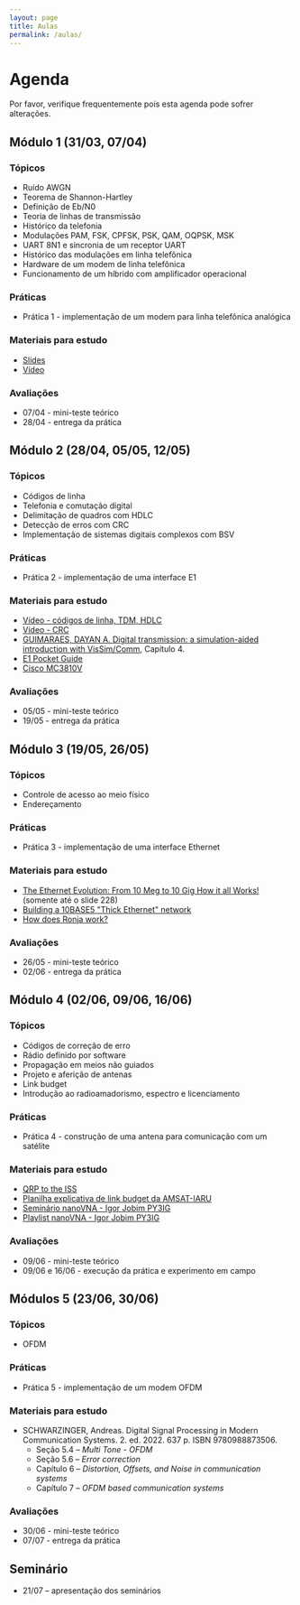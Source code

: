 ```yaml
---
layout: page
title: Aulas
permalink: /aulas/
---
```


# Agenda

Por favor, verifique frequentemente pois esta agenda pode sofrer alterações.

## Módulo 1 (31/03, 07/04)

### Tópicos

* Ruído AWGN
* Teorema de Shannon-Hartley
* Definição de Eb/N0
* Teoria de linhas de transmissão
* Histórico da telefonia
* Modulações PAM, FSK, CPFSK, PSK, QAM, OQPSK, MSK
* UART 8N1 e sincronia de um receptor UART
* Histórico das modulações em linha telefônica
* Hardware de um modem de linha telefônica
* Funcionamento de um híbrido com amplificador operacional

### Práticas

* Prática 1 - implementação de um modem para linha telefônica analógica

### Materiais para estudo

* [Slides](/static/aula1.pdf)
* [Vídeo](https://youtu.be/CTFn7vu3e3M)

### Avaliações

* 07/04 - mini-teste teórico
* 28/04 - entrega da prática

## Módulo 2 (28/04, 05/05, 12/05)

### Tópicos

* Códigos de linha
* Telefonia e comutação digital
* Delimitação de quadros com HDLC
* Detecção de erros com CRC
* Implementação de sistemas digitais complexos com BSV

### Práticas

* Prática 2 - implementação de uma interface E1

### Materiais para estudo

* [Vídeo - códigos de linha, TDM, HDLC](https://youtu.be/aGCOW2iAq60)
* [Vídeo - CRC](https://youtu.be/izG7qT0EpBw)
* [GUIMARAES, DAYAN A. Digital transmission: a simulation-aided introduction with VisSim/Comm](https://doi.org/10.1007/978-3-642-01359-1), Capítulo 4.
* [E1 Pocket Guide](https://web.fe.up.pt/~mleitao/STEL/Tecnico/E1_ACTERNA.pdf)
* [Cisco MC3810V](/static/cisco-MC3810V.pdf)

### Avaliações

* 05/05 - mini-teste teórico
* 19/05 - entrega da prática

## Módulo 3 (19/05, 26/05)

### Tópicos

* Controle de acesso ao meio físico
* Endereçamento

### Práticas

* Prática 3 - implementação de uma interface Ethernet

### Materiais para estudo

* [The Ethernet Evolution: From 10 Meg to 10 Gig How it all Works!](https://www.iol.unh.edu/sites/default/files/knowledgebase/ethernet/ethernet_evolution.pdf) (somente até o slide 228)
* [Building a 10BASE5 "Thick Ethernet" network](https://www1.fs.cvut.cz/cz/u12110/prt/site/lan/10BASE5.htm)
* [How does Ronja work?](http://ronja.twibright.com/technotes/how.php)

### Avaliações

* 26/05 - mini-teste teórico
* 02/06 - entrega da prática


## Módulo 4 (02/06, 09/06, 16/06)

### Tópicos

* Códigos de correção de erro
* Rádio definido por software
* Propagação em meios não guiados
* Projeto e aferição de antenas
* Link budget
* Introdução ao radioamadorismo, espectro e licenciamento

### Práticas

* Prática 4 - construção de uma antena para comunicação com um satélite

### Materiais para estudo

* [QRP to the ISS](https://www.work-sat.com/ewExternalFiles/QRP-ISS.pdf)
* [Planilha explicativa de link budget da AMSAT-IARU](http://www.amsatuk.me.uk/iaru/AMSAT-IARU_Link_Model_Rev2.5.5.xls)
* [Seminário nanoVNA - Igor Jobim PY3IG](https://www.youtube.com/playlist?list=PL3vze9c1yreiayo-c1M-bDaDPzbwdM1SZ)
* [Playlist nanoVNA - Igor Jobim PY3IG](https://www.youtube.com/playlist?list=PL3vze9c1yrehpr-adTlAZcMglwiUEPj-_)

### Avaliações

* 09/06 - mini-teste teórico
* 09/06 e 16/06 - execução da prática e experimento em campo


## Módulos 5 (23/06, 30/06)

### Tópicos

* OFDM

### Práticas

* Prática 5 - implementação de um modem OFDM

### Materiais para estudo

* SCHWARZINGER, Andreas. Digital Signal Processing in Modern Communication Systems. 2. ed. 2022. 637 p. ISBN 9780988873506.
  * Seção 5.4 – *Multi Tone - OFDM*
  * Seção 5.6 – *Error correction*
  * Capítulo 6 – *Distortion, Offsets, and Noise in communication systems*
  * Capítulo 7 – *OFDM based communication systems*

### Avaliações

* 30/06 - mini-teste teórico
* 07/07 - entrega da prática


## Seminário

* 21/07 – apresentação dos seminários

